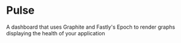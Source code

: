 Pulse
=====

A dashboard that uses Graphite and Fastly's Epoch to render graphs displaying the health of your application
